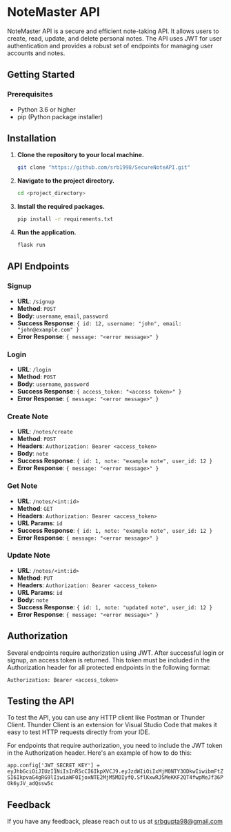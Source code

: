 # NoteMaster API
NoteMaster API is a secure and efficient note-taking API. It allows users to create, read, update, and delete personal notes. The API uses JWT for user authentication and provides a robust set of endpoints for managing user accounts and notes.

## Getting Started

### Prerequisites

 - Python 3.6 or higher
 - pip (Python package installer)

## Installation

1. **Clone the repository to your local machine.**
    ```bash
    git clone "https://github.com/srb1998/SecureNoteAPI.git"
    ```

2. **Navigate to the project directory.**
    ```bash
    cd <project_directory>
    ```

3. **Install the required packages.**
    ```bash
    pip install -r requirements.txt
    ```

4. **Run the application.**
    ```bash
    flask run
    ```

## API Endpoints

### Signup

- **URL**: `/signup`
- **Method**: `POST`
- **Body**: `username`, `email`, `password`
- **Success Response**: `{ id: 12, username: "john", email: "john@example.com" }`
- **Error Response**: `{ message: "<error message>" }`

### Login

- **URL**: `/login`
- **Method**: `POST`
- **Body**: `username`, `password`
- **Success Response**: `{ access_token: "<access token>" }`
- **Error Response**: `{ message: "<error message>" }`

### Create Note

- **URL**: `/notes/create`
- **Method**: `POST`
- **Headers**: `Authorization: Bearer <access_token>`
- **Body**: `note`
- **Success Response**: `{ id: 1, note: "example note", user_id: 12 }`
- **Error Response**: `{ message: "<error message>" }`

### Get Note

- **URL**: `/notes/<int:id>`
- **Method**: `GET`
- **Headers**: `Authorization: Bearer <access_token>`
- **URL Params**: `id`
- **Success Response**: `{ id: 1, note: "example note", user_id: 12 }`
- **Error Response**: `{ message: "<error message>" }`

### Update Note

- **URL**: `/notes/<int:id>`
- **Method**: `PUT`
- **Headers**: `Authorization: Bearer <access_token>`
- **URL Params**: `id`
- **Body**: `note`
- **Success Response**: `{ id: 1, note: "updated note", user_id: 12 }`
- **Error Response**: `{ message: "<error message>" }`

## Authorization

Several endpoints require authorization using JWT. After successful login or signup, an access token is returned. This token must be included in the Authorization header for all protected endpoints in the following format:

``` Authorization: Bearer <access_token> ```

## Testing the API

To test the API, you can use any HTTP client like Postman or Thunder Client. Thunder Client is an extension for Visual Studio Code that makes it easy to test HTTP requests directly from your IDE.

For endpoints that require authorization, you need to include the JWT token in the Authorization header. Here's an example of how to do this:

``` app.config['JWT_SECRET_KEY'] = eyJhbGciOiJIUzI1NiIsInR5cCI6IkpXVCJ9.eyJzdWIiOiIxMjM0NTY3ODkwIiwibmFtZSI6IkpvaG4gRG9lIiwiaWF0IjoxNTE2MjM5MDIyfQ.SflKxwRJSMeKKF2QT4fwpMeJf36POk6yJV_adQssw5c ```


## Feedback

If you have any feedback, please reach out to us at srbgupta98@gmail.com

